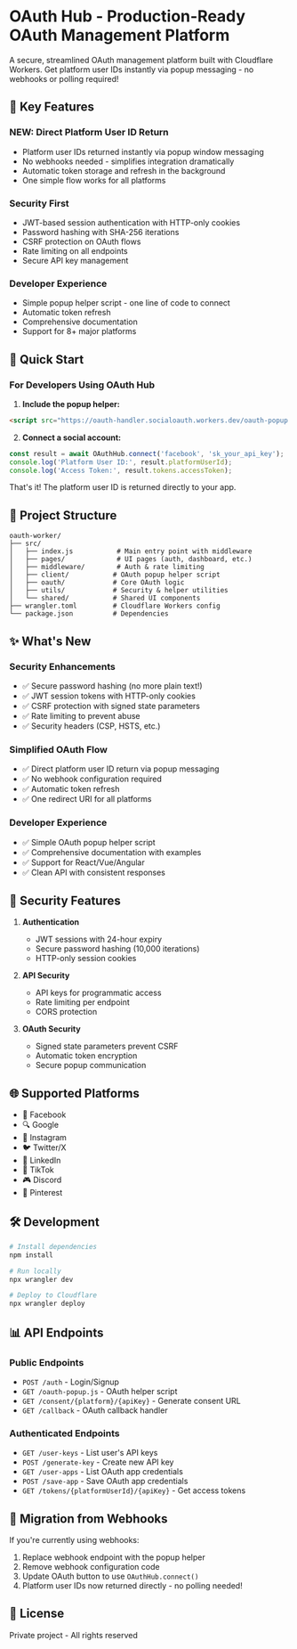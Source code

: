 # OAuth Hub - Production-Ready OAuth Management Platform

A secure, streamlined OAuth management platform built with Cloudflare Workers. Get platform user IDs instantly via popup messaging - no webhooks or polling required!

## 🎯 Key Features

### **NEW: Direct Platform User ID Return**
- Platform user IDs returned instantly via popup window messaging
- No webhooks needed - simplifies integration dramatically
- Automatic token storage and refresh in the background
- One simple flow works for all platforms

### **Security First**
- JWT-based session authentication with HTTP-only cookies
- Password hashing with SHA-256 iterations
- CSRF protection on OAuth flows
- Rate limiting on all endpoints
- Secure API key management

### **Developer Experience**
- Simple popup helper script - one line of code to connect
- Automatic token refresh
- Comprehensive documentation
- Support for 8+ major platforms

## 🚀 Quick Start

### For Developers Using OAuth Hub

1. **Include the popup helper:**
```html
<script src="https://oauth-handler.socialoauth.workers.dev/oauth-popup.js"></script>
```

2. **Connect a social account:**
```javascript
const result = await OAuthHub.connect('facebook', 'sk_your_api_key');
console.log('Platform User ID:', result.platformUserId);
console.log('Access Token:', result.tokens.accessToken);
```

That's it! The platform user ID is returned directly to your app.

## 📁 Project Structure

```
oauth-worker/
├── src/
│   ├── index.js           # Main entry point with middleware
│   ├── pages/             # UI pages (auth, dashboard, etc.)
│   ├── middleware/        # Auth & rate limiting
│   ├── client/           # OAuth popup helper script
│   ├── oauth/            # Core OAuth logic
│   ├── utils/            # Security & helper utilities
│   └── shared/           # Shared UI components
├── wrangler.toml         # Cloudflare Workers config
└── package.json          # Dependencies
```

## ✨ What's New

### Security Enhancements
- ✅ Secure password hashing (no more plain text!)
- ✅ JWT session tokens with HTTP-only cookies
- ✅ CSRF protection with signed state parameters
- ✅ Rate limiting to prevent abuse
- ✅ Security headers (CSP, HSTS, etc.)

### Simplified OAuth Flow
- ✅ Direct platform user ID return via popup messaging
- ✅ No webhook configuration required
- ✅ Automatic token refresh
- ✅ One redirect URI for all platforms

### Developer Experience
- ✅ Simple OAuth popup helper script
- ✅ Comprehensive documentation with examples
- ✅ Support for React/Vue/Angular
- ✅ Clean API with consistent responses

## 🔐 Security Features

1. **Authentication**
   - JWT sessions with 24-hour expiry
   - Secure password hashing (10,000 iterations)
   - HTTP-only session cookies

2. **API Security**
   - API keys for programmatic access
   - Rate limiting per endpoint
   - CORS protection

3. **OAuth Security**
   - Signed state parameters prevent CSRF
   - Automatic token encryption
   - Secure popup communication

## 🌐 Supported Platforms

- 📘 Facebook
- 🔍 Google  
- 📸 Instagram
- 🐦 Twitter/X
- 💼 LinkedIn
- 🎵 TikTok
- 🎮 Discord
- 📌 Pinterest

## 🛠️ Development

```bash
# Install dependencies
npm install

# Run locally
npx wrangler dev

# Deploy to Cloudflare
npx wrangler deploy
```

## 📊 API Endpoints

### Public Endpoints
- `POST /auth` - Login/Signup
- `GET /oauth-popup.js` - OAuth helper script
- `GET /consent/{platform}/{apiKey}` - Generate consent URL
- `GET /callback` - OAuth callback handler

### Authenticated Endpoints
- `GET /user-keys` - List user's API keys
- `POST /generate-key` - Create new API key
- `GET /user-apps` - List OAuth app credentials
- `POST /save-app` - Save OAuth app credentials
- `GET /tokens/{platformUserId}/{apiKey}` - Get access tokens

## 🔄 Migration from Webhooks

If you're currently using webhooks:

1. Replace webhook endpoint with the popup helper
2. Remove webhook configuration code  
3. Update OAuth button to use `OAuthHub.connect()`
4. Platform user IDs now returned directly - no polling needed!

## 📄 License

Private project - All rights reserved